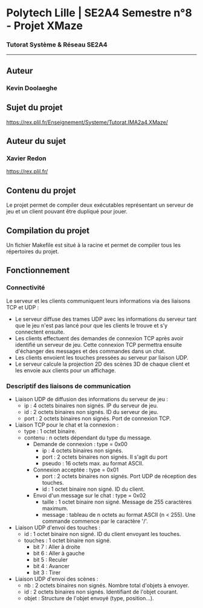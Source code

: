 # Polytech Lille | SE2A4 Semestre n°8 - Projet XMaze 

### Tutorat Système & Réseau SE2A4

- - - - -

## Auteur

### Kevin Doolaeghe

## Sujet du projet

https://rex.plil.fr/Enseignement/Systeme/Tutorat.IMA2a4.XMaze/

## Auteur du sujet

### Xavier Redon

https://rex.plil.fr/

## Contenu du projet

Le projet permet de compiler deux exécutables représentant un serveur de jeu et un client pouvant être dupliqué pour jouer.

## Compilation du projet

Un fichier Makefile est situé à la racine et permet de compiler tous les répertoires du projet.

## Fonctionnement

### Connectivité

Le serveur et les clients communiquent leurs informations via des liaisons TCP et UDP :

* Le serveur diffuse des trames UDP avec les informations du serveur tant que le jeu n'est pas lancé pour que les clients le trouve et s'y connectent ensuite.
* Les clients effectuent des demandes de connexion TCP après avoir identifié un serveur de jeu. Cette connexion TCP permettra ensuite d'échanger des messages et des commandes dans un chat.
* Les clients envoient les touches pressées au serveur par liaison UDP.
* Le serveur calcule la projection 2D des scènes 3D de chaque client et les envoie aux clients pour un affichage.

### Descriptif des liaisons de communication

* Liaison UDP de diffusion des informations du serveur de jeu :
    - ip : 4 octets binaires non signés. IP du serveur de jeu.
    - id : 2 octets binaires non signés. ID du serveur de jeu.
    - port : 2 octets binaires non signés. Port de connexion TCP.
* Liaison TCP pour le chat et la connexion :
    - type : 1 octet binaire.
    - contenu : n octets dépendant du type du message.
        * Demande de connexion : type = 0x00
            - ip : 4 octets binaires non signés.
            - port : 2 octets binaires non signés. Il s'agit du port 
            - pseudo : 16 octets max. au format ASCII.
        * Connexion acceptée : type = 0x01
            - port : 2 octets binaires non signés. Port UDP de réception des touches.
            - id : 1 octet binaire non signé. ID du client.
        * Envoi d'un message sur le chat : type = 0x02
            - taille : 1 octet binaire non signé. Message de 255 caractères maximum.
            - message : tableau de n octets au format ASCII (n < 255). Une commande commence par le caractère '/'.
* Liaison UDP d'envoi des touches :
    - id : 1 octet binaire non signé. ID du client envoyant les touches.
    - touches : 1 octet binaire non signé.
        * bit 7 : Aller à droite
        * bit 6 : Aller à gauche
        * bit 5 : Reculer
        * bit 4 : Avancer
        * bit 3 : Tirer
* Liaison UDP d'envoi des scènes :
    - nb : 2 octets binaires non signés. Nombre total d'objets à envoyer.
    - id : 2 octets binaires non signés. Identifiant de l'objet courant.
    - objet : Structure de l'objet envoyé (type, position...).
